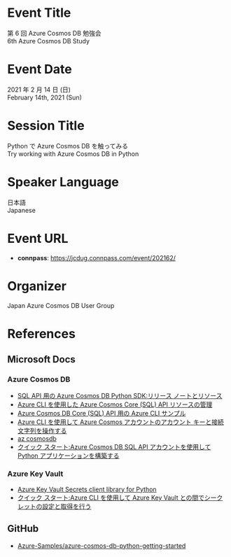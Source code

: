 # Event Title

第 6 回 Azure Cosmos DB 勉強会  
6th Azure Cosmos DB Study  

# Event Date

2021 年 2 月 14 日 (日)  
February 14th, 2021 (Sun)  

# Session Title

Python で Azure Cosmos DB を触ってみる  
Try working with Azure Cosmos DB in Python

# Speaker Language

日本語  
Japanese  

# Event URL

- **connpass**: https://jcdug.connpass.com/event/202162/
 
# Organizer

Japan Azure Cosmos DB User Group

# References  

## Microsoft Docs

### Azure Cosmos DB

- [SQL API 用の Azure Cosmos DB Python SDK:リリース ノートとリソース](https://docs.microsoft.com/ja-jp/azure/cosmos-db/sql-api-sdk-python)
- [Azure CLI を使用した Azure Cosmos Core (SQL) API リソースの管理](https://docs.microsoft.com/ja-jp/azure/cosmos-db/manage-with-cli)
- [Azure Cosmos DB Core (SQL) API 用の Azure CLI サンプル](https://docs.microsoft.com/ja-jp/azure/cosmos-db/cli-samples)
- [Azure CLI を使用して Azure Cosmos アカウントのアカウント キーと接続文字列を操作する](https://docs.microsoft.com/ja-jp/azure/cosmos-db/scripts/cli/common/keys)
- [az cosmosdb](https://docs.microsoft.com/en-us/cli/azure/cosmosdb?view=azure-cli-latest)
- [クイック スタート:Azure Cosmos DB SQL API アカウントを使用して Python アプリケーションを構築する](https://docs.microsoft.com/ja-jp/azure/cosmos-db/create-sql-api-python)

### Azure Key Vault

- [Azure Key Vault Secrets client library for Python](https://docs.microsoft.com/ja-jp/python/api/overview/azure/keyvault-secrets-readme?view=azure-python)
- [クイック スタート:Azure CLI を使用して Azure Key Vault との間でシークレットの設定と取得を行う](https://docs.microsoft.com/ja-jp/azure/key-vault/secrets/quick-create-cli)

## GitHub

- [Azure-Samples/azure-cosmos-db-python-getting-started](https://github.com/Azure-Samples/azure-cosmos-db-python-getting-started)
